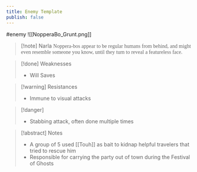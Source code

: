 ```yaml
---
title: Enemy Template
publish: false
---
```

#enemy 
![[NopperaBo_Grunt.png]]
> [!note] Narla
> <span style="font-family: 'Lucida Handwriting'; font-optical-sizing: auto; font-style: normal; word-break: break-word;">Noppera-bos appear to be regular humans from behind, and might even resemble someone you know, until they turn to reveal a featureless face.<span/>

> [!done] Weaknesses
> - Will Saves

> [!warning] Resistances
> - Immune to visual attacks

> [!danger]
> - Stabbing attack, often done multiple times

> [!abstract] Notes
> - A group of 5 used [[Touh]] as bait to kidnap helpful travelers that tried to rescue him
> - Responsible for carrying the party out of town during the Festival of Ghosts